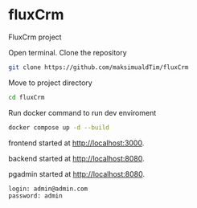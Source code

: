 # fluxCrm
FluxCrm project

Open terminal. Clone the repository
```bash
git clone https://github.com/maksimualdTim/fluxCrm
```

Move to project directory
```bash
cd fluxCrm
```

Run docker command to run dev enviroment
```bash
docker compose up -d --build
```

frontend started at [http://localhost:3000](http://localhost:3000).

backend started at [http://localhost:8080](http://localhost:8080).

pgadmin started at [http://localhost:8080](http://localhost:5050).
```
login: admin@admin.com
password: admin
```
